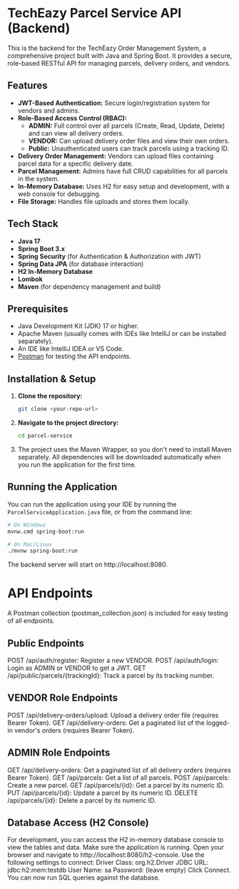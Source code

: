 # TechEazy Parcel Service API (Backend)

This is the backend for the TechEazy Order Management System, a comprehensive project built with Java and Spring Boot. It provides a secure, role-based RESTful API for managing parcels, delivery orders, and vendors.

## Features

- **JWT-Based Authentication:** Secure login/registration system for vendors and admins.
- **Role-Based Access Control (RBAC):**
  - **ADMIN:** Full control over all parcels (Create, Read, Update, Delete) and can view all delivery orders.
  - **VENDOR:** Can upload delivery order files and view their own orders.
  - **Public:** Unauthenticated users can track parcels using a tracking ID.
- **Delivery Order Management:** Vendors can upload files containing parcel data for a specific delivery date.
- **Parcel Management:** Admins have full CRUD capabilities for all parcels in the system.
- **In-Memory Database:** Uses H2 for easy setup and development, with a web console for debugging.
- **File Storage:** Handles file uploads and stores them locally.

## Tech Stack

- **Java 17**
- **Spring Boot 3.x**
- **Spring Security** (for Authentication & Authorization with JWT)
- **Spring Data JPA** (for database interaction)
- **H2 In-Memory Database**
- **Lombok**
- **Maven** (for dependency management and build)

## Prerequisites

- Java Development Kit (JDK) 17 or higher.
- Apache Maven (usually comes with IDEs like IntelliJ or can be installed separately).
- An IDE like IntelliJ IDEA or VS Code.
- [Postman](https://www.postman.com/downloads/) for testing the API endpoints.

## Installation & Setup

1.  **Clone the repository:**
    ```bash
    git clone <your-repo-url>
    ```
2.  **Navigate to the project directory:**
    ```bash
    cd parcel-service
    ```
3.  The project uses the Maven Wrapper, so you don't need to install Maven separately. All dependencies will be downloaded automatically when you run the application for the first time.

## Running the Application

You can run the application using your IDE by running the `ParcelServiceApplication.java` file, or from the command line:

```bash
# On Windows
mvnw.cmd spring-boot:run

# On Mac/Linux
./mvnw spring-boot:run
```

The backend server will start on http://localhost:8080.
# API Endpoints
A Postman collection (postman_collection.json) is included for easy testing of all endpoints.
## Public Endpoints
POST /api/auth/register: Register a new VENDOR.
POST /api/auth/login: Login as ADMIN or VENDOR to get a JWT.
GET /api/public/parcels/{trackingId}: Track a parcel by its tracking number.
## VENDOR Role Endpoints
POST /api/delivery-orders/upload: Upload a delivery order file (requires Bearer Token).
GET /api/delivery-orders: Get a paginated list of the logged-in vendor's orders (requires Bearer Token).
## ADMIN Role Endpoints
GET /api/delivery-orders: Get a paginated list of all delivery orders (requires Bearer Token).
GET /api/parcels: Get a list of all parcels.
POST /api/parcels: Create a new parcel.
GET /api/parcels/{id}: Get a parcel by its numeric ID.
PUT /api/parcels/{id}: Update a parcel by its numeric ID.
DELETE /api/parcels/{id}: Delete a parcel by its numeric ID.
## Database Access (H2 Console)
For development, you can access the H2 in-memory database console to view the tables and data.
Make sure the application is running.
Open your browser and navigate to http://localhost:8080/h2-console.
Use the following settings to connect:
Driver Class: org.h2.Driver
JDBC URL: jdbc:h2:mem:testdb
User Name: sa
Password: (leave empty)
Click Connect. You can now run SQL queries against the database.
